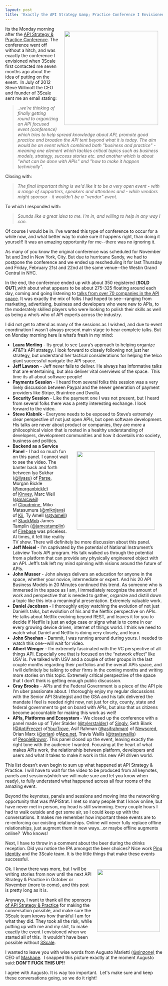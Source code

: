 ```yaml
---
layout: post
title: 'Exactly the API Strategy &amp; Practice Conference I Envisioned'
---
```

<p><img style="padding: 15px;" src="https://s3.amazonaws.com/kinlane-productions/events/api-strategy-practice-conference/api-strategy-practice-steve-kin-open.jpg" alt="" width="300" align="right" /></p>
<p>Its the Monday morning after the <a href="http://www.apistrategyconference.com/">API Strategy &amp; Practice Conference</a>.  The conference went off without a hitch, and was exactly the conference I envisioned when 3Scale first contacted me seven months ago about the idea of putting on the event. &nbsp;In July of 2012 Steve Willmott the CEO and founder of 3Scale sent me an email stating:</p>
<blockquote><em>..we're thinking of finally getting round to organizing an API focused event (conference) which tries to help spread knowledge about API, promote good practice and broaden the API tent beyond what it is today. The aim would be an event which combined both "business and practice" - meaning one element which tackles critical topics such as business models, strategy, success stories etc. and another which is about "what can be done with APIs" and "how to make it happen technically".</em></blockquote>
<p>Closing with:</p>
<blockquote><em>The final important thing is we'd like it to be a very open event - with a range of supporters, speakers and attendees and - while vendors might sponsor - it wouldn't be a "vendor" event.</em></blockquote>
<p>To which I responded with:</p>
<blockquote><em>Sounds like a great idea to me.  I'm in, and willing to help in any way I can.</em></blockquote>
<p>Of course I would be in.  I&rsquo;ve wanted this type of conference to occur for a while now, and what better way to make sure it happens right, than doing it yourself!  It was an amazing opportunity for me--there was no ignoring it.</p>
<p>As many of you know the original conference was scheduled for November 1st and 2nd in New York, City.  But due to hurricane Sandy, we had to postpone the conference and we ended up rescheduling it for last Thursday and Friday, February 21st and 22nd at the same venue--the Westin Grand Central in NYC.</p>
<p>In the end, the conference ended up with about 350 registered (<strong>SOLD OUT</strong>),with about what appears to be about 275-325 floating around each day, coming and going listening to <a title="talks from over 70 companies in the API space" href="/2013/02/12/companies-that-are-speaking-at-api-strategy-practice/">talks from over 70 companies in the API space</a>.  It was exactly the mix of folks I had hoped to see--ranging from marketing, advertising, business and developers who were new to APIs, to the moderately skilled players who were looking to polish their skills as well as being a who&rsquo;s who of API experts across the industry.</p>
<p>I did not get to attend as many of the sessions as I wished, and due to event coordination I wasn&rsquo;t always present main stage to hear complete talks. But on Monday morning here is what&rsquo;s fresh in my mind:</p>
<ul class="mainlist">
<li><strong>Laura Merling</strong> - Its great to see Laura&rsquo;s approach to helping organize AT&amp;T&rsquo;s API strategy.  I look forward to closely following not just her strategy, but understand her tactical considerations for helping the telco giant successful navigate the API space.</li>
<li><strong>Jeff Lawson</strong> - Jeff never fails to deliver.  He always has informative talks that are entertaining, but also deliver vital overviews of the space. &nbsp;This time its all about software people!</li>
<li><strong>Payments Session</strong> - I heard from several folks this session was a very lively discussion between Paypal and the newer generation of payment providers like Stripe, Braintree and Dwolla.</li>
<li><strong>Security Session</strong> - Like the payment one I was not present, but I heard from several folks there was a pretty interesting exchange.  I look forward to the video.</li>
<li><strong>Steve Klabnik </strong>- Everyone needs to be exposed to Steve&rsquo;s extremely clear perspective of not just open APIs, but open software development.  His talks are never about product or companies, they are more a philosophical vision that is rooted in a healthy understanding of developers, development communities and how it dovetails into society, business and politics.</li>
<a href="http://3scale.net" target="_blank"><img style="padding: 25px;" src="https://s3.amazonaws.com/kinlane-productions/api-service-providers/3scale-logo.jpg" alt="" width="250" align="right" /></a>
<li><strong>Backend as a Service Panel </strong>- I had so much fun on this panel.  I cannot wait to see the video.  The banter back and forth between <span>lya Sukhar (</span><a href="https://twitter.com/ilyasu">@ilyasu</a><span>) of&nbsp;</span><a href="http://www.parse.com/" target="_blank">Parse</a><span>, Morgan Bickle (</span><a href="https://twitter.com/morganbickle">@morganbickle</a><span>) of&nbsp;</span><a href="http://www.kinvey.com/" target="_blank">Kinvey</a><span>, Marc Weil (</span><a href="https://twitter.com/marcweil">@marcweil</a><span>) of&nbsp;</span><a href="https://cloudmine.me/" target="_blank">Cloudmine</a><span>, Miko Matasumura (</span><a href="https://twitter.com/mikojava">@mikojava</a><span>) of&nbsp;</span><a href="http://kii.com/" target="_blank">Kii</a><span>, Ty Amell (</span><a href="https://twitter.com/tyamell">@tyamell</a><span>) of&nbsp;</span><a href="https://www.stackmob.com/" target="_blank">StackMob</a><span>&nbsp;James Tamplin (</span><a href="https://twitter.com/jamestamplin">@jamestamplin</a><span>) of&nbsp;</span><a href="https://www.firebase.com/" target="_blank">Firebase</a> was priceless.  At times, it felt like reality TV show. There will definitely be more discussion about this panel.</li>
<li><strong>Jeff Meisel </strong>- I&rsquo;m captivated by the potential of National Instrument&rsquo;s Labview Tools API program.   His talk walked us through the potential from a platform that can provide any physically engineered object with an API.  Jeff&rsquo;s talk left my mind spinning with visions around the future of APIs.</li>
<li><strong>John Musser</strong> - John always delivers an education for anyone in the space, whether your novice, intermediate or expert.  And his 20 API Business Models in 20 Minutes continued this trend.  As someone who is immersed in the space as I am, I immediately recognize the amount of work and perspective that is needed to gather, organize and distill down a topic like this into a meaningful presentation.  Extremely valuable work.</li>
<li><strong>Daniel Jacobson </strong>- I thoroughly enjoy watching the evolution of not just Daniel&rsquo;s talks, but evolution of his and the Netflix perspective on APIs.  He talks about Netflix evolving beyond REST, and leaves it for you to decide if Netflix is just an edge case or signs what is to come in our every growing device driven, internet of things world.  I think we need to watch what Daniel and Netflix is doing very closely, and learn. </li>
<li><strong>John Sheehan</strong> - Dammit, I was running around during yours. I needed to watch this one--will wait for video.</li>
<li><strong>Albert Wenger</strong> - I&rsquo;m extremely fascinated with the VC perspective of all things API.  Especially one that is focused on the &ldquo;network effect&rdquo; like USV is.  I&rsquo;ve talked with USV and a couple of other groups in the last couple months regarding their portfolios and the overall APIs space, and I will definitely be talking to other firms in the coming months and writing more stories on this topic.  Extremely critical perspective of the space that I don&rsquo;t think is getting enough public discussion.</li>
<li><strong>Gray Brooks</strong> - APIs and the Federal Government is a piece of the API pie I&rsquo;m uber passionate about.  I thoroughly enjoy my regular discussions with the Senior API Strategist and the GSA and his talk delivered the mandate I feel is needed right now, not just for city, county, state and federal government to get on board with APIs, but also that us citizens become accountable for making this work as well!</li>
<li><strong>APIs, Platforms and Ecosystem </strong>- We closed up the conference with a panel made up of Tyler Stalder (<a href="https://twitter.com/tylerstalder">@tylerstalder</a>)&nbsp;of&nbsp;<a title="Singly" href="http://www.singly.com/" target="_blank">Singly</a>,&nbsp;Seth Blank (<a href="https://twitter.com/AntiFreeze">@AntiFreeze</a>) of<a title="YourTrove" href="https://www.yourtrove.com/">YourTrove</a>,&nbsp;Asif Rahman (<a href="https://twitter.com/asifrahman">@asifrahman</a>) of&nbsp;<a title="NewsCred" href="http://newscred.com/">Newscred</a>, Orian Marx (<a href="http://alpha.app.net/orian">@orian</a>) of<a title="App.net" href="https://join.app.net/">App.net</a>,&nbsp;Travis Wallis (<a href="https://twitter.com/traviswallis" target="_blank">@traviswallis</a>) of&nbsp;<a title="PeopleBrowsr" href="http://peoplebrowsr.com/" target="_blank">PeopleBrowsr</a>.  This panel closed up the event, leaving exactly the right tone with the audience I wanted.  Focusing at the heart of what makes APIs work, the relationship between platform, developers and users and what it takes to make it work in this new API driven world.</li>
</ul>
<p>This list doesn&rsquo;t even begin to sum up what happened at API Strategy &amp; Practice.  I will have to wait for the video to be produced from all keynotes, panels and sessions(which we will make sure and let you know when ready), to fully understand what happened across all four rooms of the amazing event.</p>
<p>Beyond the keynotes, panels and sessions and moving into the networking opportunity that was #APIStrat.  I met so many people that I know online, but have never met in person, my head is still swimming.   Every couple hours I had to walk outside and get some air, so I could keep up with the conversations.  It makes me remember how important these events are to re-enforcing our existing relationships.  Online will never fully replace offline relationships, just augment them in new ways...or maybe offline augments online? &nbsp;Who knows!</p>
<p>Next, I have to throw in a comment about the beer during the drinks reception.  Did you notice the IPA amongst the beer choices?  Nice work <a title="Ping Identity" href="https://www.pingidentity.com/">Ping Identity</a> and the 3Scale team.  It is the little things that make these events successful.</p>
<p><img style="padding: 10px;" src="https://s3.amazonaws.com/kinlane-productions/events/api-strategy-practice-conference/augusto-marietta-mashape-apistrat.jpg" alt="" width="200" align="right" /></p>
<p>Ok. I know there was more, but I will be writing stories from now until the next API Strategy &amp; Practice in October or November (more to come), and this post is pretty long as it is.</p>
<p>Anyways, I want to thank all the <a href="http://www.apistrategyconference.com/sponsors.php">sponsors of API Strategy &amp; Practice</a> for making the conversation possible, and make sure the 3Scale team knows how thankful I am for what they did.  They took all the risk, while putting up with me and my shit, to make exactly the event I envisioned when we started all of this. &nbsp;It wouldn't have been possible without <a title="3Scale" href="http://3scale.net">3Scale</a>.</p>
<p>I wanted to leave you with wise words from <span>Augusto Marietti&nbsp;(</span><a href="https://twitter.com/sinzone">@sinzone)</a><span>&nbsp;the CEO of&nbsp;</span><a title="Mashape" href="http://mashape.com/">Mashape</a>. &nbsp;I snapped this picture exactly at the moment Augusto said:<strong>&nbsp;DON'T FUCK THIS UP!!</strong>&nbsp;</p>
<p>I agree with Augusto. It is way too important. &nbsp;Let's make sure and keep these conversations going, so we do it right! &nbsp;</p>